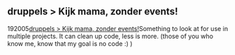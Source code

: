 <article><h1>druppels &gt; Kijk mama, zonder events!</h1><time><span class="day">1</span><span class="month">9</span><span class="year">2005</span></time><a href="http://druppels.be/oudedruppels/002264.shtml">druppels > Kijk mama, zonder events!</a>Something to look at for use in multiple projects. It can clean up code, less is more. (those of you who know me, know that my goal is no code :) )</article>